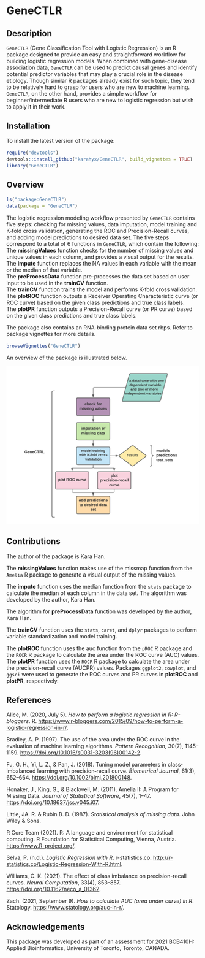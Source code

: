 
<!-- README.md is generated from README.Rmd. Please edit that file -->

# GeneCTLR

<!-- badges: start -->
<!-- badges: end -->

## Description

`GeneCTLR` (Gene Classification Tool with Logistic Regression) is an R
package designed to provide an easy and straightforward workflow for
building logistic regression models. When combined with gene-disease
association data, `GeneCTLR` can be used to predict causal genes and
identify potential predictor variables that may play a crucial role in
the disease etiology. Though similar R packages already exist for such
topic, they tend to be relatively hard to grasp for users who are new to
machine learning. `GeneCTLR`, on the other hand, provides a simple
workflow for beginner/intermediate R users who are new to logistic
regression but wish to apply it in their work.

## Installation

To install the latest version of the package:

``` r
require("devtools")
devtools::install_github("karahyx/GeneCTLR", build_vignettes = TRUE)
library("GeneCTLR")
```

## Overview

``` r
ls("package:GeneCTLR")
data(package = "GeneCTLR")
```

The logistic regression modeling workflow presented by `GeneCTLR`
contains five steps: checking for missing values, data imputation, model
training and K-fold cross validation, generating the ROC and
Precision-Recall curves, and adding model predictions to desired data
set. The five steps correspond to a total of 6 functions in `GeneCTLR`,
which contain the following:  
The **missingValues** function checks for the number of missing values
and unique values in each column, and provides a visual output for the
results.  
The **impute** function replaces the NA values in each variable with the
mean or the median of that variable.  
The **preProcessData** function pre-processes the data set based on user
input to be used in the **trainCV** function.  
The **trainCV** function trains the model and performs K-fold cross
validation.  
The **plotROC** function outputs a Receiver Operating Characteristic
curve (or ROC curve) based on the given class predictions and true class
labels.  
The **plotPR** function outputs a Precision-Recall curve (or PR curve)
based on the given class predictions and true class labels.  

The package also contains an RNA-binding protein data set rbps. Refer to
package vignettes for more details.

``` r
browseVignettes("GeneCTLR")
```

An overview of the package is illustrated below.

![](./inst/extdata/HAN_K_A1.png)

## Contributions

The author of the package is Kara Han.

The **missingValues** function makes use of the missmap function from
the `Amelia` R package to generate a visual output of the missing
values.

The **impute** function uses the median function from the `stats`
package to calculate the median of each column in the data set. The
algorithm was developed by the author, Kara Han.

The algorithm for **preProcessData** function was developed by the
author, Kara Han.

The **trainCV** function uses the `stats`, `caret`, and `dplyr` packages
to perform variable standardization and model training.

The **plotROC** function uses the auc function from the `pROC` R package
and the `ROCR` R package to calculate the area under the ROC curve (AUC)
values.  
The **plotPR** function uses the `ROCR` R package to calculate the area
under the precision-recall curve (AUCPR) values. Packages `ggplot2`,
`cowplot`, and `ggsci` were used to generate the ROC curves and PR
curves in **plotROC** and **plotPR**, respectively.

## References

Alice, M. (2020, July 5). *How to perform a logistic regression in R:
R-bloggers*. R.
<https://www.r-bloggers.com/2015/09/how-to-perform-a-logistic-regression-in-r/>.

Bradley, A. P. (1997). The use of the area under the ROC curve in the
evaluation of machine learning algorithms. *Pattern Recognition*, 30(7),
1145–1159. <https://doi.org/10.1016/s0031-3203(96)00142-2>.

Fu, G. H., Yi, L. Z., & Pan, J. (2018). Tuning model parameters in
class‐imbalanced learning with precision‐recall curve. *Biometrical
Journal*, 61(3), 652–664. <https://doi.org/10.1002/bimj.201800148>.

Honaker, J., King, G., & Blackwell, M. (2011). Amelia II: A Program for
Missing Data. *Journal of Statistical Software*, 45(7), 1–47.
<https://doi.org/10.18637/jss.v045.i07>.

Little, JA. R. & Rubin B. D. (1987). *Statistical analysis of missing
data*. John Wiley & Sons.

R Core Team (2021). R: A language and environment for statistical
computing. R Foundation for Statistical Computing, Vienna, Austria.
<https://www.R-project.org/>.

Selva, P. (n.d.). *Logistic Regression with R*. r-statistics.co.
<http://r-statistics.co/Logistic-Regression-With-R.html>.

Williams, C. K. (2021). The effect of class imbalance on
precision-recall curves. *Neural Computation*, 33(4), 853–857.
<https://doi.org/10.1162/neco_a_01362>.

Zach. (2021, September 9). *How to calculate AUC (area under curve) in
R*. Statology. <https://www.statology.org/auc-in-r/>.

## Acknowledgements

This package was developed as part of an assessment for 2021 BCB410H:
Applied Bioinformatics, University of Toronto, Toronto, CANADA.
